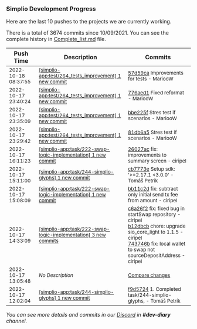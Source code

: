 
### Simplio Development Progress

Here are the last 10 pushes to the projects we are currently working.

There is a total of 3674 commits since 10/09/2021. You can see the complete history in
 [Complete_list.md](Complete_list.md) file.

| Push Time | Description | Commits |
| --- | --- | --- |
| <sub>2022-10-18 08:37:55</sub> | <sub>[[simplio-app:test/264\_tests\_improvement] 1 new commit](https://github.com/SimplioOfficial/simplio-app/commit/57d59ca6db14d0d8685be946103261eca6fe9bab)</sub> | <sub>[57d59ca](https://github.com/SimplioOfficial/simplio-app/commit/57d59ca6db14d0d8685be946103261eca6fe9bab) Improvements for tests - MariooW</sub> |
| <sub>2022-10-17 23:40:24</sub> | <sub>[[simplio-app:test/264\_tests\_improvement] 1 new commit](https://github.com/SimplioOfficial/simplio-app/commit/776aed10a2dda3aa2edea71e84df230c5efc0c63)</sub> | <sub>[776aed1](https://github.com/SimplioOfficial/simplio-app/commit/776aed10a2dda3aa2edea71e84df230c5efc0c63) Fixed reformat - MariooW</sub> |
| <sub>2022-10-17 23:35:09</sub> | <sub>[[simplio-app:test/264\_tests\_improvement] 1 new commit](https://github.com/SimplioOfficial/simplio-app/commit/bbe225fa430ebc84aa99538529484fe7abad2fcb)</sub> | <sub>[bbe225f](https://github.com/SimplioOfficial/simplio-app/commit/bbe225fa430ebc84aa99538529484fe7abad2fcb) Stres test if scenarios - MariooW</sub> |
| <sub>2022-10-17 23:29:42</sub> | <sub>[[simplio-app:test/264\_tests\_improvement] 1 new commit](https://github.com/SimplioOfficial/simplio-app/commit/81db6a536cd22f73c496ed4f976dc7c2218c6549)</sub> | <sub>[81db6a5](https://github.com/SimplioOfficial/simplio-app/commit/81db6a536cd22f73c496ed4f976dc7c2218c6549) Stres test if scenarios - MariooW</sub> |
| <sub>2022-10-17 16:11:23</sub> | <sub>[[simplio-app:task/222\-swap\-logic\-implementation] 1 new commit](https://github.com/SimplioOfficial/simplio-app/commit/26027ac11588299603652e92a0f4a8f2ef41ac70)</sub> | <sub>[26027ac](https://github.com/SimplioOfficial/simplio-app/commit/26027ac11588299603652e92a0f4a8f2ef41ac70) fix: improvements to summary screen - ciripel</sub> |
| <sub>2022-10-17 15:11:00</sub> | <sub>[[simplio-app:task/244\-simplio\-glyphs] 1 new commit](https://github.com/SimplioOfficial/simplio-app/commit/cb7773e18bb463ec45ecad8080c18215081c785c)</sub> | <sub>[cb7773e](https://github.com/SimplioOfficial/simplio-app/commit/cb7773e18bb463ec45ecad8080c18215081c785c) Setup  sdk: '>=2.17.1 <3.0.0' - Tomáš Petrík</sub> |
| <sub>2022-10-17 15:08:09</sub> | <sub>[[simplio-app:task/222\-swap\-logic\-implementation] 1 new commit](https://github.com/SimplioOfficial/simplio-app/commit/bb11c2d66cc102ad30d3bde798467a8e638e0da6)</sub> | <sub>[bb11c2d](https://github.com/SimplioOfficial/simplio-app/commit/bb11c2d66cc102ad30d3bde798467a8e638e0da6) fix: subtract only initial send tx fee from amount - ciripel</sub> |
| <sub>2022-10-17 14:33:09</sub> | <sub>[[simplio-app:task/222\-swap\-logic\-implementation] 3 new commits](https://github.com/SimplioOfficial/simplio-app/compare/6f5352631173...743746b6499b)</sub> | <sub>[c6a26f2](https://github.com/SimplioOfficial/simplio-app/commit/c6a26f2e6b91f2bfa9be73026f624dee90176b95) fix: fixed bug in startSwap repository - ciripel<br>[b12dbcb](https://github.com/SimplioOfficial/simplio-app/commit/b12dbcb758bb351db83b378e526120c9fbdc2367) chore: upgrade sio_core_light to 1.1.5 - ciripel<br>[743746b](https://github.com/SimplioOfficial/simplio-app/commit/743746b6499befde33656ff125110a3d96e5f9ba) fix: local wallet to swap not sourceDepositAddress - ciripel</sub> |
| <sub>2022-10-17 13:05:48</sub> | <sub>_No Description_</sub> | <sub>[Compare changes](https://github.com/SimplioOfficial/simplio-app/compare/2fad8dfcb686...761a55243cd5)</sub> |
| <sub>2022-10-17 12:02:04</sub> | <sub>[[simplio-app:task/244\-simplio\-glyphs] 1 new commit](https://github.com/SimplioOfficial/simplio-app/commit/f9d572438fd4d5f33fcea41aba43dc9a788b3598)</sub> | <sub>[f9d5724](https://github.com/SimplioOfficial/simplio-app/commit/f9d572438fd4d5f33fcea41aba43dc9a788b3598) 1. Completed task/244-simplio-glyphs, - Tomáš Petrík</sub> |

_You can see more details and commits in our [Discord](https://discord.gg/aKhjuwZmdP) in **#dev-diary** channel._
